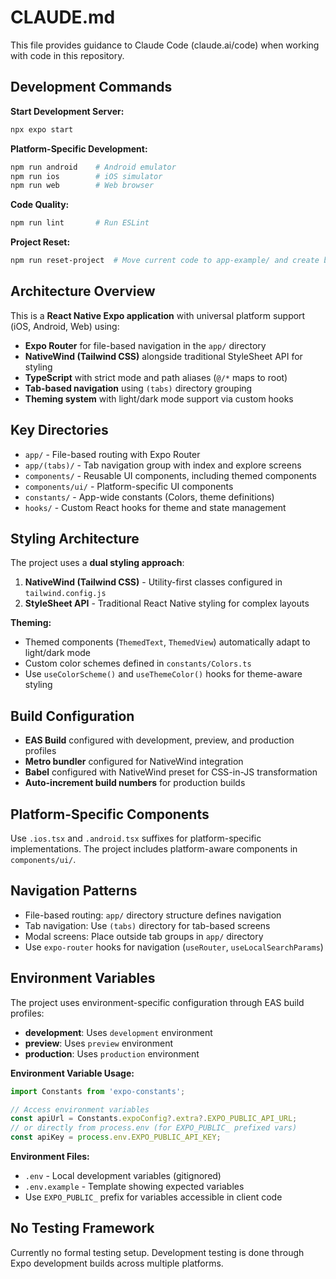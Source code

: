 # CLAUDE.md

This file provides guidance to Claude Code (claude.ai/code) when working with code in this repository.

## Development Commands

**Start Development Server:**
```bash
npx expo start
```

**Platform-Specific Development:**
```bash
npm run android    # Android emulator
npm run ios        # iOS simulator  
npm run web        # Web browser
```

**Code Quality:**
```bash
npm run lint       # Run ESLint
```

**Project Reset:**
```bash
npm run reset-project  # Move current code to app-example/ and create blank app/
```

## Architecture Overview

This is a **React Native Expo application** with universal platform support (iOS, Android, Web) using:

- **Expo Router** for file-based navigation in the `app/` directory
- **NativeWind (Tailwind CSS)** alongside traditional StyleSheet API for styling
- **TypeScript** with strict mode and path aliases (`@/*` maps to root)
- **Tab-based navigation** using `(tabs)` directory grouping
- **Theming system** with light/dark mode support via custom hooks

## Key Directories

- `app/` - File-based routing with Expo Router
- `app/(tabs)/` - Tab navigation group with index and explore screens
- `components/` - Reusable UI components, including themed components
- `components/ui/` - Platform-specific UI components
- `constants/` - App-wide constants (Colors, theme definitions)
- `hooks/` - Custom React hooks for theme and state management

## Styling Architecture

The project uses a **dual styling approach**:

1. **NativeWind (Tailwind CSS)** - Utility-first classes configured in `tailwind.config.js`
2. **StyleSheet API** - Traditional React Native styling for complex layouts

**Theming:**
- Themed components (`ThemedText`, `ThemedView`) automatically adapt to light/dark mode
- Custom color schemes defined in `constants/Colors.ts`
- Use `useColorScheme()` and `useThemeColor()` hooks for theme-aware styling

## Build Configuration

- **EAS Build** configured with development, preview, and production profiles
- **Metro bundler** configured for NativeWind integration
- **Babel** configured with NativeWind preset for CSS-in-JS transformation
- **Auto-increment build numbers** for production builds

## Platform-Specific Components

Use `.ios.tsx` and `.android.tsx` suffixes for platform-specific implementations. The project includes platform-aware components in `components/ui/`.

## Navigation Patterns

- File-based routing: `app/` directory structure defines navigation
- Tab navigation: Use `(tabs)` directory for tab-based screens
- Modal screens: Place outside tab groups in `app/` directory
- Use `expo-router` hooks for navigation (`useRouter`, `useLocalSearchParams`)

## Environment Variables

The project uses environment-specific configuration through EAS build profiles:

- **development**: Uses `development` environment
- **preview**: Uses `preview` environment  
- **production**: Uses `production` environment

**Environment Variable Usage:**
```typescript
import Constants from 'expo-constants';

// Access environment variables
const apiUrl = Constants.expoConfig?.extra?.EXPO_PUBLIC_API_URL;
// or directly from process.env (for EXPO_PUBLIC_ prefixed vars)
const apiKey = process.env.EXPO_PUBLIC_API_KEY;
```

**Environment Files:**
- `.env` - Local development variables (gitignored)
- `.env.example` - Template showing expected variables
- Use `EXPO_PUBLIC_` prefix for variables accessible in client code

## No Testing Framework

Currently no formal testing setup. Development testing is done through Expo development builds across multiple platforms.